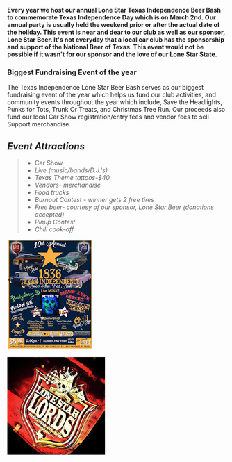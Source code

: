 **Every year we host our annual Lone Star Texas Independence Beer Bash to commemorate Texas Independence Day which is on March 2nd. Our annual party is usually held the weekend prior or after the actual date of the holiday. This event is near and dear to our club as well as our sponsor, Lone Star Beer. It's not everyday that a local car club has the sponsorship and support of the National Beer of Texas. This event would not be possible if it wasn't for our sponsor and the love of our Lone Star State.** 

### Biggest Fundraising Event of the year
The Texas Independence Lone Star Beer Bash serves as our biggest fundraising event of the year which helps us fund our club activities, and community events throughout the year which include, Save the Headlights, Punks for Tots, Trunk Or Treats, and Christmas Tree Run.  Our proceeds also fund our local Car Show registration/entry fees and vendor fees to sell Support merchandise. 


## **_Event Attractions_**
>- Car Show
>- *Live (music/bands/D.J.'s)*
>- *Texas Theme tattoos-$40*
>- *Vendors- merchandise*
>- *Food trucks*
>- *Burnout Contest - winner gets 2 free tires*
>- *Free beer- courtesy of our sponsor, Lone Star Beer (donations accepted)*
>- *Pinup Contest*
>- *Chili cook-off*

![Texas Indep](../Texas%20Indep.jpeg)

![Lords](../Lords.jpeg) 
















